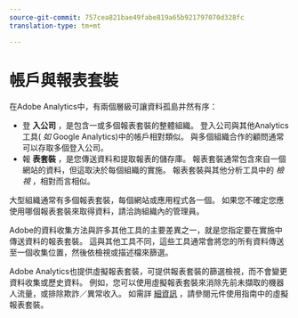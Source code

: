 ```yaml
---
source-git-commit: 757cea821bae49fabe819a65b921797070d328fc
translation-type: tm+mt

---
```

# 帳戶與報表套裝

在Adobe Analytics中，有兩個層級可讓資料孤島井然有序：

* 登 **入公司** ，是包含一或多個報表套裝的整體組織。 登入公司與其他Analytics工具( *如* Google Analytics)中的帳戶相對類似。 與多個組織合作的顧問通常可以存取多個登入公司。
* 報 **表套裝** ，是您傳送資料和提取報表的儲存庫。 報表套裝通常包含來自一個網站的資料，但這取決於每個組織的實施。 報表套裝與其他分析工具中的 *檢視* ，相對而言相似。

大型組織通常有多個報表套裝，每個網站或應用程式各一個。 如果您不確定您應使用哪個報表套裝來取得資料，請洽詢組織內的管理員。

Adobe的資料收集方法與許多其他工具的主要差異之一，就是您指定要在實施中傳送資料的報表套裝。 這與其他工具不同，這些工具通常會將您的所有資料傳送至一個收集位置，然後依檢視或描述檔來篩選。

Adobe Analytics也提供虛擬報表套裝，可提供報表套裝的篩選檢視，而不會變更資料收集或歷史資料。 例如，您可以使用虛擬報表套裝來消除先前未擷取的機器人流量，或排除欺詐／異常收入。 如需詳 [細資訊](/help/components/vrs/vrs-about.md) ，請參閱元件使用指南中的虛擬報表套裝。
